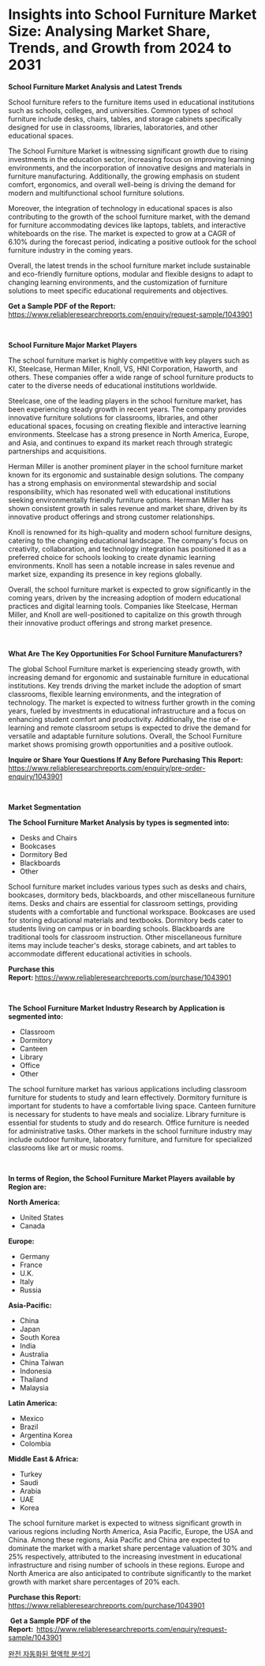 <p><h1>Insights into School Furniture Market Size: Analysing Market Share, Trends, and Growth from 2024 to 2031</h1></p><p><strong>School Furniture Market Analysis and Latest Trends</strong></p>
<p><p>School furniture refers to the furniture items used in educational institutions such as schools, colleges, and universities. Common types of school furniture include desks, chairs, tables, and storage cabinets specifically designed for use in classrooms, libraries, laboratories, and other educational spaces. </p><p>The School Furniture Market is witnessing significant growth due to rising investments in the education sector, increasing focus on improving learning environments, and the incorporation of innovative designs and materials in furniture manufacturing. Additionally, the growing emphasis on student comfort, ergonomics, and overall well-being is driving the demand for modern and multifunctional school furniture solutions.</p><p>Moreover, the integration of technology in educational spaces is also contributing to the growth of the school furniture market, with the demand for furniture accommodating devices like laptops, tablets, and interactive whiteboards on the rise. The market is expected to grow at a CAGR of 6.10% during the forecast period, indicating a positive outlook for the school furniture industry in the coming years.</p><p>Overall, the latest trends in the school furniture market include sustainable and eco-friendly furniture options, modular and flexible designs to adapt to changing learning environments, and the customization of furniture solutions to meet specific educational requirements and objectives.</p></p>
<p><strong>Get a Sample PDF of the Report:&nbsp;</strong> <a href="https://www.reliableresearchreports.com/enquiry/request-sample/1043901">https://www.reliableresearchreports.com/enquiry/request-sample/1043901</a></p>
<p>&nbsp;</p>
<p><strong>School Furniture Major Market Players</strong></p>
<p><p>The school furniture market is highly competitive with key players such as KI, Steelcase, Herman Miller, Knoll, VS, HNI Corporation, Haworth, and others. These companies offer a wide range of school furniture products to cater to the diverse needs of educational institutions worldwide.</p><p>Steelcase, one of the leading players in the school furniture market, has been experiencing steady growth in recent years. The company provides innovative furniture solutions for classrooms, libraries, and other educational spaces, focusing on creating flexible and interactive learning environments. Steelcase has a strong presence in North America, Europe, and Asia, and continues to expand its market reach through strategic partnerships and acquisitions.</p><p>Herman Miller is another prominent player in the school furniture market known for its ergonomic and sustainable design solutions. The company has a strong emphasis on environmental stewardship and social responsibility, which has resonated well with educational institutions seeking environmentally friendly furniture options. Herman Miller has shown consistent growth in sales revenue and market share, driven by its innovative product offerings and strong customer relationships.</p><p>Knoll is renowned for its high-quality and modern school furniture designs, catering to the changing educational landscape. The company's focus on creativity, collaboration, and technology integration has positioned it as a preferred choice for schools looking to create dynamic learning environments. Knoll has seen a notable increase in sales revenue and market size, expanding its presence in key regions globally.</p><p>Overall, the school furniture market is expected to grow significantly in the coming years, driven by the increasing adoption of modern educational practices and digital learning tools. Companies like Steelcase, Herman Miller, and Knoll are well-positioned to capitalize on this growth through their innovative product offerings and strong market presence.</p></p>
<p>&nbsp;</p>
<p><strong>What Are The Key Opportunities For School Furniture Manufacturers?</strong></p>
<p><p>The global School Furniture market is experiencing steady growth, with increasing demand for ergonomic and sustainable furniture in educational institutions. Key trends driving the market include the adoption of smart classrooms, flexible learning environments, and the integration of technology. The market is expected to witness further growth in the coming years, fueled by investments in educational infrastructure and a focus on enhancing student comfort and productivity. Additionally, the rise of e-learning and remote classroom setups is expected to drive the demand for versatile and adaptable furniture solutions. Overall, the School Furniture market shows promising growth opportunities and a positive outlook.</p></p>
<p><strong>Inquire or Share Your Questions If Any Before Purchasing This Report:</strong> <a href="https://www.reliableresearchreports.com/enquiry/pre-order-enquiry/1043901">https://www.reliableresearchreports.com/enquiry/pre-order-enquiry/1043901</a></p>
<p>&nbsp;</p>
<p><strong>Market Segmentation</strong></p>
<p><strong>The School Furniture Market Analysis by types is segmented into:</strong></p>
<p><ul><li>Desks and Chairs</li><li>Bookcases</li><li>Dormitory Bed</li><li>Blackboards</li><li>Other</li></ul></p>
<p><p>School furniture market includes various types such as desks and chairs, bookcases, dormitory beds, blackboards, and other miscellaneous furniture items. Desks and chairs are essential for classroom settings, providing students with a comfortable and functional workspace. Bookcases are used for storing educational materials and textbooks. Dormitory beds cater to students living on campus or in boarding schools. Blackboards are traditional tools for classroom instruction. Other miscellaneous furniture items may include teacher's desks, storage cabinets, and art tables to accommodate different educational activities in schools.</p></p>
<p><strong>Purchase this Report:&nbsp;</strong><a href="https://www.reliableresearchreports.com/purchase/1043901">https://www.reliableresearchreports.com/purchase/1043901</a></p>
<p>&nbsp;</p>
<p><strong>The School Furniture Market Industry Research by Application is segmented into:</strong></p>
<p><ul><li>Classroom</li><li>Dormitory</li><li>Canteen</li><li>Library</li><li>Office</li><li>Other</li></ul></p>
<p><p>The school furniture market has various applications including classroom furniture for students to study and learn effectively. Dormitory furniture is important for students to have a comfortable living space. Canteen furniture is necessary for students to have meals and socialize. Library furniture is essential for students to study and do research. Office furniture is needed for administrative tasks. Other markets in the school furniture industry may include outdoor furniture, laboratory furniture, and furniture for specialized classrooms like art or music rooms.</p></p>
<p>&nbsp;</p>
<p><strong>In terms of Region, the School Furniture Market Players available by Region are:</strong></p>
<p>
    <p> <strong> North America: </strong>
        <ul>
            <li>United States</li>
            <li>Canada</li>
        </ul>
        </p> 
    <p> <strong> Europe: </strong>
        <ul>
            <li>Germany</li>
            <li>France</li>
            <li>U.K.</li>
            <li>Italy</li>
            <li>Russia</li>
        </ul>
        </p> 
    <p> <strong> Asia-Pacific: </strong>
        <ul>
            <li>China</li>
            <li>Japan</li>
            <li>South Korea</li>
            <li>India</li>
            <li>Australia</li>
            <li>China Taiwan</li>
            <li>Indonesia</li>
            <li>Thailand</li>
            <li>Malaysia</li>
        </ul>
        </p> 
    <p> <strong> Latin America: </strong>
        <ul>
            <li>Mexico</li>
            <li>Brazil</li>
            <li>Argentina Korea</li>
            <li>Colombia</li>
        </ul>
        </p> 
    <p> <strong> Middle East & Africa: </strong>
        <ul>
            <li>Turkey</li>
            <li>Saudi</li>
            <li>Arabia</li>
            <li>UAE</li>
            <li>Korea</li>
        </ul>
    </p>
    </p>
<p><p>The school furniture market is expected to witness significant growth in various regions including North America, Asia Pacific, Europe, the USA and China. Among these regions, Asia Pacific and China are expected to dominate the market with a market share percentage valuation of 30% and 25% respectively, attributed to the increasing investment in educational infrastructure and rising number of schools in these regions. Europe and North America are also anticipated to contribute significantly to the market growth with market share percentages of 20% each.</p></p>
<p><strong>Purchase this Report: </strong><a href="https://www.reliableresearchreports.com/purchase/1043901">https://www.reliableresearchreports.com/purchase/1043901</a></p>
<p>&nbsp;<strong>Get a Sample PDF of the Report:&nbsp;&nbsp;</strong><a href="https://www.reliableresearchreports.com/enquiry/request-sample/1043901">https://www.reliableresearchreports.com/enquiry/request-sample/1043901</a></p>
<p><strong></strong></p>
<p><p><a href="https://github.com/idcefvhkdut6/Market-Research-Report-List-1/blob/main/53320102444.md">완전 자동화된 혈액학 분석기</a></p></p>